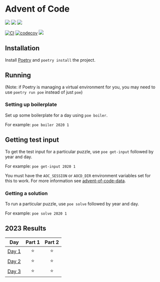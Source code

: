 # Advent of Code

![](https://img.shields.io/badge/day%20📅-3-blue)
![](https://img.shields.io/badge/stars%20⭐-4-yellow)
![](https://img.shields.io/badge/days%20completed-2-red)

[![CI](https://github.com/k2bd/advent-of-code/actions/workflows/ci.yml/badge.svg)](https://github.com/k2bd/advent-of-code/actions/workflows/ci.yml)
[![codecov](https://codecov.io/gh/k2bd/advent-of-code-python/graph/badge.svg?token=Q4VWZ3FKEC)](https://codecov.io/gh/k2bd/advent-of-code-python)
![](https://img.shields.io/github/last-commit/k2bd/advent-of-code)

## Installation

Install [Poetry](https://python-poetry.org/docs/) and `poetry install` the project.

## Running

(Note: if Poetry is managing a virtual environment for you, you may need to use `poetry run poe` instead of just `poe`)

### Setting up boilerplate

Set up some boilerplate for a day using `poe boiler`.

For example: `poe boiler 2020 1`

## Getting test input

To get the test input for a particular puzzle, use `poe get-input` followed by year and day.

For example: `poe get-input 2020 1`

You must have the `AOC_SESSION` or `AOCD_DIR` environment variables set for this to work.
For more information see [advent-of-code-data](https://pypi.org/project/advent-of-code-data/).

### Getting a solution

To run a particular puzzle, use `poe solve` followed by year and day.

For example: `poe solve 2020 1`

<!--- advent_readme_stars table --->
## 2023 Results

| Day | Part 1 | Part 2 |
| :---: | :---: | :---: |
| [Day 1](https://adventofcode.com/2023/day/1) | ⭐ | ⭐ |
| [Day 2](https://adventofcode.com/2023/day/2) | ⭐ | ⭐ |
| [Day 3](https://adventofcode.com/2023/day/3) | ⭐ | ⭐ |
<!--- advent_readme_stars table --->

